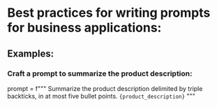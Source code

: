 # Best practices for writing prompts for business applications:

## Examples: 
### Craft a prompt to summarize the product description:
prompt = f"""
Summarize the product description delimited by triple backticks, in at most five bullet points.
 ```{product_description}```
"""
